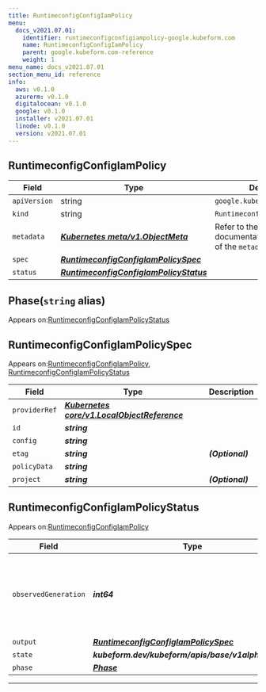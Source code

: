 ```yaml
---
title: RuntimeconfigConfigIamPolicy
menu:
  docs_v2021.07.01:
    identifier: runtimeconfigconfigiampolicy-google.kubeform.com
    name: RuntimeconfigConfigIamPolicy
    parent: google.kubeform.com-reference
    weight: 1
menu_name: docs_v2021.07.01
section_menu_id: reference
info:
  aws: v0.1.0
  azurerm: v0.1.0
  digitalocean: v0.1.0
  google: v0.1.0
  installer: v2021.07.01
  linode: v0.1.0
  version: v2021.07.01
---
```


## RuntimeconfigConfigIamPolicy
| Field | Type | Description |
| ------ | ----- | ----------- |
| `apiVersion` | string | `google.kubeform.com/v1alpha1` |
|    `kind` | string | `RuntimeconfigConfigIamPolicy` |
| `metadata` | ***[Kubernetes meta/v1.ObjectMeta](https://v1-18.docs.kubernetes.io/docs/reference/generated/kubernetes-api/v1.18/#objectmeta-v1-meta)***|Refer to the Kubernetes API documentation for the fields of the `metadata` field.|
| `spec` | ***[RuntimeconfigConfigIamPolicySpec](#runtimeconfigconfigiampolicyspec)***||
| `status` | ***[RuntimeconfigConfigIamPolicyStatus](#runtimeconfigconfigiampolicystatus)***||
## Phase(`string` alias)

Appears on:[RuntimeconfigConfigIamPolicyStatus](#runtimeconfigconfigiampolicystatus)

## RuntimeconfigConfigIamPolicySpec

Appears on:[RuntimeconfigConfigIamPolicy](#runtimeconfigconfigiampolicy), [RuntimeconfigConfigIamPolicyStatus](#runtimeconfigconfigiampolicystatus)

| Field | Type | Description |
| ------ | ----- | ----------- |
| `providerRef` | ***[Kubernetes core/v1.LocalObjectReference](https://v1-18.docs.kubernetes.io/docs/reference/generated/kubernetes-api/v1.18/#localobjectreference-v1-core)***||
| `id` | ***string***||
| `config` | ***string***||
| `etag` | ***string***| ***(Optional)*** |
| `policyData` | ***string***||
| `project` | ***string***| ***(Optional)*** |
## RuntimeconfigConfigIamPolicyStatus

Appears on:[RuntimeconfigConfigIamPolicy](#runtimeconfigconfigiampolicy)

| Field | Type | Description |
| ------ | ----- | ----------- |
| `observedGeneration` | ***int64***| ***(Optional)*** Resource generation, which is updated on mutation by the API Server.|
| `output` | ***[RuntimeconfigConfigIamPolicySpec](#runtimeconfigconfigiampolicyspec)***| ***(Optional)*** |
| `state` | ***kubeform.dev/kubeform/apis/base/v1alpha1.State***| ***(Optional)*** |
| `phase` | ***[Phase](#phase)***| ***(Optional)*** |
---
